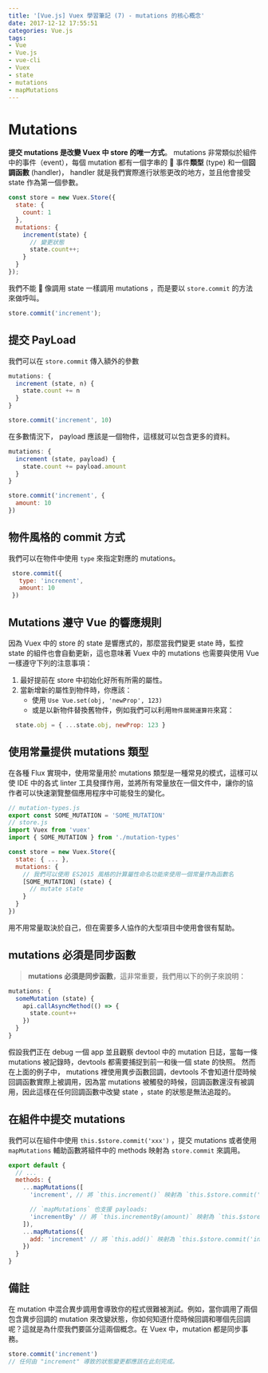 ```yaml
---
title: '[Vue.js] Vuex 學習筆記 (7) - mutations 的核心概念'
date: 2017-12-12 17:55:51
categories: Vue.js
tags:
- Vue
- Vue.js
- vue-cli
- Vuex
- state
- mutations
- mapMutations
---
```


# Mutations

**提交 mutations 是改變 Vuex 中 store 的唯一方式**。 mutations 非常類似於組件中的事件（event），每個 mutation 都有一個字串的  事件**類型** (type) 和一個**回調函數** (handler)， handler 就是我們實際進行狀態更改的地方，並且他會接受 state 作為第一個參數。

<!-- more -->

```js
const store = new Vuex.Store({
  state: {
    count: 1
  },
  mutations: {
    increment(state) {
      // 變更狀態
      state.count++;
    }
  }
});
```

我們不能  像調用 state 一樣調用 mutations ，而是要以 `store.commit` 的方法來做呼叫。

```js
store.commit('increment');
```

## 提交 PayLoad

我們可以在 `store.commit` 傳入額外的參數

```js
mutations: {
  increment (state, n) {
    state.count += n
  }
}
```

```js
store.commit('increment', 10)
```

在多數情況下， payload 應該是一個物件，這樣就可以包含更多的資料。

```js
mutations: {
  increment (state, payload) {
    state.count += payload.amount
  }
}
```

```js
store.commit('increment', {
  amount: 10
})
```

## 物件風格的 commit 方式

我們可以在物件中使用 `type` 來指定對應的 mutations。

 ```js
  store.commit({
    type: 'increment',
    amount: 10
  })
 ```

## Mutations 遵守 Vue 的響應規則

因為 Vuex 中的 store 的 state 是響應式的，那麼當我們變更 state 時，監控 state 的組件也會自動更新，這也意味著 Vuex 中的 mutations 也需要與使用 Vue 一樣遵守下列的注意事項：

1. 最好提前在 store 中初始化好所有所需的屬性。
2. 當新增新的屬性到物件時，你應該：
    * 使用 `Use Vue.set(obj, 'newProp', 123)`
    * 或是以新物件替換舊物件，例如我們可以利用`物件展開運算符`來寫：

```js
  state.obj = { ...state.obj, newProp: 123 }
```

## 使用常量提供 mutations 類型

在各種 Flux 實現中，使用常量用於 mutations 類型是一種常見的模式，這樣可以使 IDE 中的各式 linter 工具發揮作用，並將所有常量放在一個文件中，讓你的協作者可以快速瀏覽整個應用程序中可能發生的變化。

```js
// mutation-types.js
export const SOME_MUTATION = 'SOME_MUTATION'
// store.js
import Vuex from 'vuex'
import { SOME_MUTATION } from './mutation-types'

const store = new Vuex.Store({
  state: { ... },
  mutations: {
    // 我們可以使用 ES2015 風格的計算屬性命名功能來使用一個常量作為函數名
    [SOME_MUTATION] (state) {
      // mutate state
    }
  }
})
```

用不用常量取決於自己，但在需要多人協作的大型項目中使用會很有幫助。

## mutations 必須是同步函數

> **mutations 必須是同步函數**，這非常重要，我們用以下的例子來說明：

```js
mutations: {
  someMutation (state) {
    api.callAsyncMethod(() => {
      state.count++
    })
  }
}
```

假設我們正在 debug 一個 app 並且觀察 devtool 中的 mutation 日誌，當每一條 mutations 被記錄時，devtools 都需要捕捉到前一和後一個 state 的快照。
然而在上面的例子中， mutations 裡使用異步函數回調，devtools 不會知道什麼時候回調函數實際上被調用，因為當 mutations 被觸發的時候，回調函數還沒有被調用，因此這樣在任何回調函數中改變 state ，state 的狀態是無法追蹤的。

## 在組件中提交 mutations

我們可以在組件中使用 `this.$store.commit('xxx')` ，提交 mutations 或者使用 `mapMutations` 輔助函數將組件中的 methods 映射為 `store.commit` 來調用。

```js
export default {
  // ...
  methods: {
    ...mapMutations([
      'increment', // 將 `this.increment()` 映射為 `this.$store.commit('increment')`

      // `mapMutations` 也支援 payloads:
      'incrementBy' // 將 `this.incrementBy(amount)` 映射為 `this.$store.commit('incrementBy', amount)`
    ]),
    ...mapMutations({
      add: 'increment' // 將 `this.add()` 映射為 `this.$store.commit('increment')`
    })
  }
}
```

## 備註

在 mutation 中混合異步調用會導致你的程式很難被測試。例如，當你調用了兩個包含異步回調的 mutation 來改變狀態，你如何知道什麼時候回調和哪個先回調呢？這就是為什麼我們要區分這兩個概念。在 Vuex 中，mutation 都是同步事務。

```js
store.commit('increment')
// 任何由 "increment" 導致的狀態變更都應該在此刻完成。
```